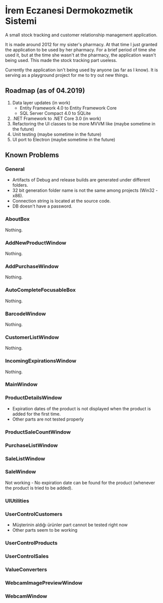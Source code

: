 İrem Eczanesi Dermokozmetik Sistemi
=========================

A small stock tracking and customer relationship management application.

It is made around 2012 for my sister's pharmacy. At that time I just granted the application to be used by her pharmacy. 
For a brief period of time she used it, but at the time she wasn't at the pharmacy, the application wasn't being used. This made the stock tracking part useless.

Currently the application isn't being used by anyone (as far as I know). It is serving as a playground project for me to try out new things.

Roadmap (as of 04.2019)
-----------------------

1. Data layer updates (in work)
	* Entity Framework 4.0 to Entity Framework Core
	* SQL Server Compact 4.0 to SQLite
2. .NET Framework to .NET Core 3.0 (in work)
3. Refactoring the UI classes to be more MVVM like (maybe sometime in the future)
4. Unit testing (maybe sometime in the future)
5. UI port to Electron (maybe sometime in the future)


Known Problems
--------------

### General

- Artifacts of Debug and release builds are generated under different folders.
- 32 bit generation folder name is not the same among projects (Win32 - x86).
- Connection string is located at the source code.
- DB doesn't have a password.

### AboutBox

Nothing.

### AddNewProductWindow

Nothing.

### AddPurchaseWindow

Nothing.

### AutoCompleteFocusableBox

Nothing.

### BarcodeWindow

Nothing. 

### CustomerListWindow

Nothing.

### IncomingExpirationsWindow

Nothing.

### MainWindow
### ProductDetailsWindow

* Expiration dates of the product is not displayed when the product is added for the first time.
* Other parts are not tested properly

### ProductSaleCountWindow
### PurchaseListWindow
### SaleListWindow
### SaleWindow

Not working - No expiration date can be found for the product (whenever the product is tried to be added).

### UIUtilities
### UserControlCustomers

* Müşterinin aldığı ürünler part cannot be tested right now
* Other parts seem to be working

### UserControlProducts
### UserControlSales
### ValueConverters
### WebcamImagePreviewWindow
### WebcamWindow